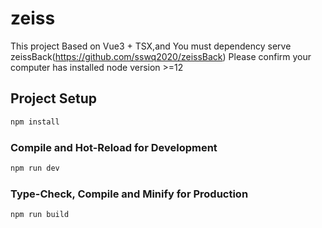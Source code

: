 # zeiss
This project Based on Vue3 + TSX,and You must dependency serve zeissBack(https://github.com/sswq2020/zeissBack)
Please confirm your computer has installed node version >=12
## Project Setup

```sh
npm install
```

### Compile and Hot-Reload for Development

```sh
npm run dev
```

### Type-Check, Compile and Minify for Production

```sh
npm run build
```
